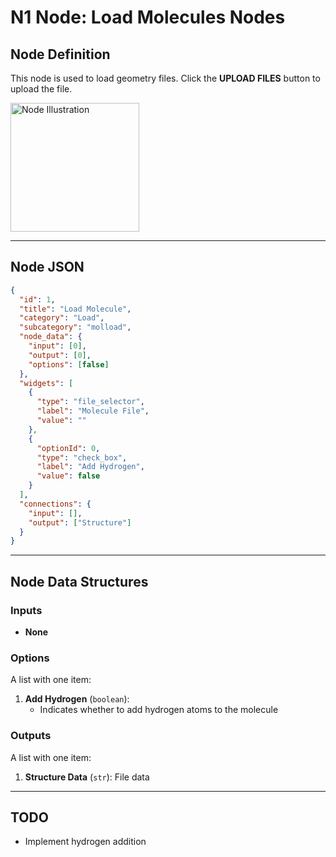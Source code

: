 # **N1 Node: Load Molecules Nodes**

## **Node Definition**

This node is used to load geometry files. Click the **UPLOAD FILES** button to upload the file.

<img src="file:///C:/Users/Laptop-Chen/AppData/Roaming/marktext/images/2024-12-11-20-01-13-N1.jpg" alt="Node Illustration" width="206">

---

## **Node JSON**

```json
{
  "id": 1,
  "title": "Load Molecule",
  "category": "Load",
  "subcategory": "molload",
  "node_data": {
    "input": [0],
    "output": [0],
    "options": [false]
  },
  "widgets": [
    {
      "type": "file_selector",
      "label": "Molecule File",
      "value": ""
    },
    {
      "optionId": 0,
      "type": "check_box",
      "label": "Add Hydrogen",
      "value": false
    }
  ],
  "connections": {
    "input": [],
    "output": ["Structure"]
  }
}
```

---

## **Node Data Structures**

### **Inputs**

- **None**  

### **Options**

A list with one item:  

1. **Add Hydrogen** (`boolean`):  
   - Indicates whether to add hydrogen atoms to the molecule  

### **Outputs**

A list with one item:  

1. **Structure Data** (`str`): File data  

---

## **TODO**

- Implement hydrogen addition  
